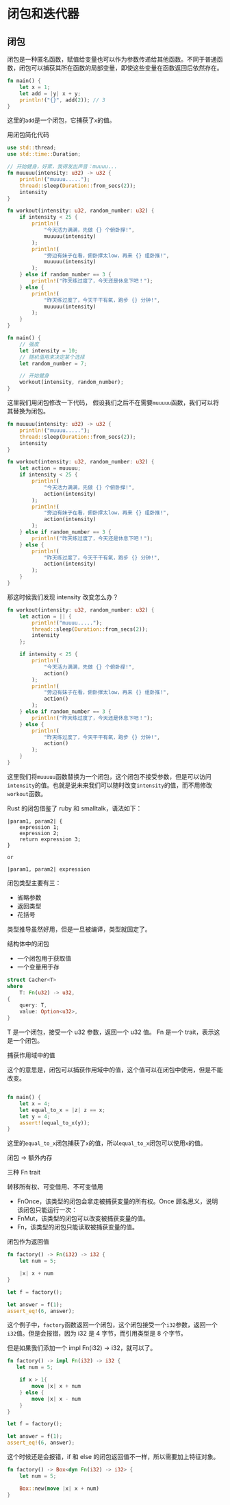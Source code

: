 # 闭包和迭代器

## 闭包

闭包是一种匿名函数，赋值给变量也可以作为参数传递给其他函数。不同于普通函数，闭包可以捕获其所在函数的局部变量，即使这些变量在函数返回后依然存在。

```rust
fn main() {
    let x = 1;
    let add = |y| x + y;
    println!("{}", add(2)); // 3
}
```

这里的`add`是一个闭包，它捕获了`x`的值。

用闭包简化代码

```rust
use std::thread;
use std::time::Duration;

// 开始健身，好累，我得发出声音：muuuu...
fn muuuuu(intensity: u32) -> u32 {
    println!("muuuu.....");
    thread::sleep(Duration::from_secs(2));
    intensity
}

fn workout(intensity: u32, random_number: u32) {
    if intensity < 25 {
        println!(
            "今天活力满满，先做 {} 个俯卧撑!",
            muuuuu(intensity)
        );
        println!(
            "旁边有妹子在看，俯卧撑太low，再来 {} 组卧推!",
            muuuuu(intensity)
        );
    } else if random_number == 3 {
        println!("昨天练过度了，今天还是休息下吧！");
    } else {
        println!(
            "昨天练过度了，今天干干有氧，跑步 {} 分钟!",
            muuuuu(intensity)
        );
    }
}

fn main() {
    // 强度
    let intensity = 10;
    // 随机值用来决定某个选择
    let random_number = 7;

    // 开始健身
    workout(intensity, random_number);
}
```

这里我们用闭包修改一下代码， 假设我们之后不在需要`muuuuu`函数，我们可以将其替换为闭包。

```rust
fn muuuuu(intensity: u32) -> u32 {
    println!("muuuu.....");
    thread::sleep(Duration::from_secs(2));
    intensity
}

fn workout(intensity: u32, random_number: u32) {
    let action = muuuuu;
    if intensity < 25 {
        println!(
            "今天活力满满，先做 {} 个俯卧撑!",
            action(intensity)
        );
        println!(
            "旁边有妹子在看，俯卧撑太low，再来 {} 组卧推!",
            action(intensity)
        );
    } else if random_number == 3 {
        println!("昨天练过度了，今天还是休息下吧！");
    } else {
        println!(
            "昨天练过度了，今天干干有氧，跑步 {} 分钟!",
            action(intensity)
        );
    }
}
```

那这时候我们发现 intensity 改变怎么办？

```rust
fn workout(intensity: u32, random_number: u32) {
    let action = || {
        println!("muuuu.....");
        thread::sleep(Duration::from_secs(2));
        intensity
    };

    if intensity < 25 {
        println!(
            "今天活力满满，先做 {} 个俯卧撑!",
            action()
        );
        println!(
            "旁边有妹子在看，俯卧撑太low，再来 {} 组卧推!",
            action()
        );
    } else if random_number == 3 {
        println!("昨天练过度了，今天还是休息下吧！");
    } else {
        println!(
            "昨天练过度了，今天干干有氧，跑步 {} 分钟!",
            action()
        );
    }
}
```

这里我们将`muuuuu`函数替换为一个闭包，这个闭包不接受参数，但是可以访问`intensity`的值。也就是说未来我们可以随时改变`intensity`的值，而不用修改`workout`函数。

Rust 的闭包借鉴了 ruby 和 smalltalk，语法如下：

```
|param1, param2| {
    expression 1;
    expression 2;
    return expression 3;
}

or

|param1, param2| expression
```

闭包类型主要有三：

- 省略参数
- 返回类型
- 花括号

类型推导虽然好用，但是一旦被编译，类型就固定了。

结构体中的闭包

- 一个闭包用于获取值
- 一个变量用于存

```rust
struct Cacher<T>
where
    T: Fn(u32) -> u32,
{
    query: T,
    value: Option<u32>,
}
```

T 是一个闭包，接受一个 u32 参数，返回一个 u32 值。
Fn 是一个 trait，表示这是一个闭包。

捕获作用域中的值

这个的意思是，闭包可以捕获作用域中的值，这个值可以在闭包中使用，但是不能改变。

```rust

fn main() {
    let x = 4;
    let equal_to_x = |z| z == x;
    let y = 4;
    assert!(equal_to_x(y));
}
```

这里的`equal_to_x`闭包捕获了`x`的值，所以`equal_to_x`闭包可以使用`x`的值。

闭包 -> 额外内存

三种 Fn trait

转移所有权、可变借用、不可变借用

- FnOnce，该类型的闭包会拿走被捕获变量的所有权。Once 顾名思义，说明该闭包只能运行一次：
- FnMut，该类型的闭包可以改变被捕获变量的值。
- Fn，该类型的闭包只能读取被捕获变量的值。

闭包作为返回值

```rust
fn factory() -> Fn(i32) -> i32 {
    let num = 5;

    |x| x + num
}

let f = factory();

let answer = f(1);
assert_eq!(6, answer);
```

这个例子中，`factory`函数返回一个闭包，这个闭包接受一个`i32`参数，返回一个`i32`值。但是会报错，因为 i32 是 4 字节，而引用类型是 8 个字节。

但是如果我们添加一个 impl Fn(i32) -> i32，就可以了。

```rust
fn factory() -> impl Fn(i32) -> i32 {
   let num = 5;

    if x > 1{
        move |x| x + num
    } else {
        move |x| x - num
    }
}

let f = factory();

let answer = f(1);
assert_eq!(6, answer);
```

这个时候还是会报错，if 和 else 的闭包返回值不一样，所以需要加上特征对象。

```rust
fn factory() -> Box<dyn Fn(i32) -> i32> {
    let num = 5;

    Box::new(move |x| x + num)
}

```
